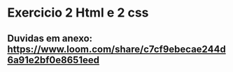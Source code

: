 # Exercicio 2 Html e 2 css

## Duvidas em anexo: https://www.loom.com/share/c7cf9ebecae244d6a91e2bf0e8651eed 
